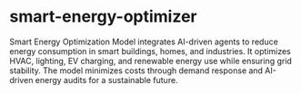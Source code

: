 # smart-energy-optimizer
Smart Energy Optimization Model integrates AI-driven agents to reduce energy consumption in smart buildings, homes, and industries. It optimizes HVAC, lighting, EV charging, and renewable energy use while ensuring grid stability. The model minimizes costs through demand response and AI-driven energy audits for a sustainable future.
